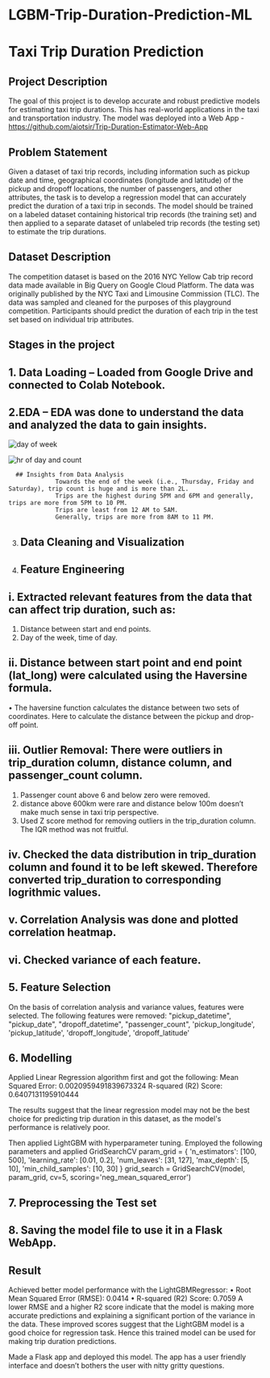 # LGBM-Trip-Duration-Prediction-ML

# Taxi Trip Duration Prediction
## Project Description
The goal of this project is to develop accurate and robust predictive models for estimating taxi trip durations. This has real-world applications in the taxi and transportation industry.
The model was deployed into a Web App - https://github.com/aiotsir/Trip-Duration-Estimator-Web-App
## Problem Statement
Given a dataset of taxi trip records, including information such as pickup date and time, geographical coordinates (longitude and latitude) of the pickup and dropoff locations, the number of passengers, and other attributes, the task is to develop a regression model that can accurately predict the duration of a taxi trip in seconds. The model should be trained on a labeled dataset containing historical trip records (the training set) and then applied to a separate dataset of unlabeled trip records (the testing set) to estimate the trip durations.
## Dataset Description
The competition dataset is based on the 2016 NYC Yellow Cab trip record data made available in Big Query on Google Cloud Platform. The data was originally published by the NYC Taxi and Limousine Commission (TLC). The data was sampled and cleaned for the purposes of this playground competition. Participants should predict the duration of each trip in the test set based on individual trip attributes.

## Stages in the project
  ## 1. Data Loading – Loaded from Google Drive and connected to Colab Notebook.
  ## 2.EDA – EDA was done to understand the data and analyzed the data to gain insights.
  
![day of week](https://github.com/aiotsir/LGBM-Trip-Duration-Prediction-ML/assets/56543279/16b88c1d-2439-491f-bfc9-0e4f2237ffa6)

![hr of day and count](https://github.com/aiotsir/LGBM-Trip-Duration-Prediction-ML/assets/56543279/1e5fae4b-ca1c-4d9c-819c-d2d479d0b7b7)

  
      ## Insights from Data Analysis
                 Towards the end of the week (i.e., Thursday, Friday and Saturday), trip count is huge and is more than 2L.
                 Trips are the highest during 5PM and 6PM and generally, trips are more from 5PM to 10 PM.
                 Trips are least from 12 AM to 5AM.
                 Generally, trips are more from 8AM to 11 PM.


3.	## Data Cleaning and Visualization
4.	## Feature Engineering

## i.	Extracted relevant features from the data that can affect trip duration, such as:
1.	Distance between start and end points.
2.	Day of the week, time of day.
## ii.	Distance between start point and end point (lat_long) were calculated using the Haversine formula.  
•	The haversine function calculates the distance between two sets of coordinates. Here to calculate the distance between the pickup and drop-off point.

## iii.	Outlier Removal: There were outliers in trip_duration column, distance column, and passenger_count column.
1.	 Passenger count above 6 and below zero were removed. 
2.	distance above 600km were rare and distance below 100m doesn’t make much sense in taxi trip perspective.
3.	Used Z score method for removing outliers in the trip_duration column. The IQR method was not fruitful.
   
## iv.	Checked the data distribution in trip_duration column and found it to be left skewed. Therefore converted trip_duration to corresponding logrithmic values.
## v.	Correlation Analysis was done and plotted correlation heatmap.
## vi.	Checked variance of each feature.

## 5.	Feature Selection
 On the basis of correlation analysis and variance values, features were selected. The following features were removed: 
"pickup_datetime",
     "pickup_date",
    "dropoff_datetime",
     "passenger_count",
    'pickup_longitude', 'pickup_latitude', 'dropoff_longitude',
    'dropoff_latitude'
											
## 6.	Modelling
Applied Linear Regression algorithm first and got the following: 
Mean Squared Error: 0.0020959491839673324
R-squared (R2) Score: 0.6407131195910444

The results suggest that the linear regression model may not be the best choice for predicting trip duration in this dataset, as the model's performance is relatively poor.

Then applied LightGBM with hyperparameter tuning.
Employed the following parameters and applied GridSearchCV
param_grid = {
    'n_estimators': [100, 500],
    'learning_rate': [0.01,  0.2],
    'num_leaves': [31, 127],
    'max_depth': [5, 10],
    'min_child_samples': [10, 30]
}
grid_search = GridSearchCV(model, param_grid, cv=5, scoring='neg_mean_squared_error')

## 7.	Preprocessing the Test set
## 8.	Saving the model file to use it in a  Flask WebApp. 

## Result
Achieved better model performance with the LightGBMRegressor:
•	Root Mean Squared Error (RMSE): 0.0414
•	R-squared (R2) Score: 0.7059
A lower RMSE and a higher R2 score indicate that the model is making more accurate predictions and explaining a significant portion of the variance in the data. These improved scores suggest that the LightGBM model is a good choice for regression task.
Hence this trained model can be used for making trip duration predictions. 

Made a Flask app and deployed this model. The app has a user friendly interface and doesn’t bothers the user with nitty gritty questions.
